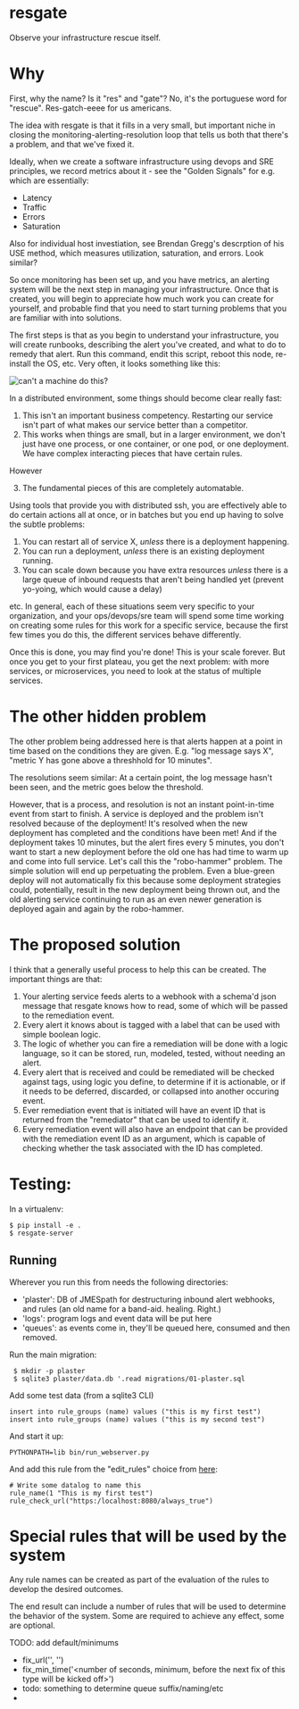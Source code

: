 # resgate
Observe your infrastructure rescue itself.

# Why

First, why the name? Is it "res" and "gate"? No, it's the portuguese
word for "rescue". Res-gatch-eeee for us americans.

The idea with resgate is that it fills in a very small, but important
niche in closing the monitoring-alerting-resolution loop that tells us
both that there's a problem, and that we've fixed it.

Ideally, when we create a software infrastructure using devops and SRE
principles, we record metrics about it - see the "Golden Signals" for
e.g.  which are essentially:

- Latency
- Traffic
- Errors
- Saturation

Also for individual host investiation, see Brendan Gregg's descrption
of his USE method, which measures utilization, saturation, and
errors. Look similar?

So once monitoring has been set up, and you have metrics, an alerting
system will be the next step in managing your infrastructure. Once
that is created, you will begin to appreciate how much work you can
create for yourself, and probable find that you need to start turning 
problems that you are familiar with into solutions.

The first steps is that as you begin to understand your
infrastructure, you will create runbooks, describing the alert you've
created, and what to do to remedy that alert. Run this command, endit
this script, reboot this node, re-install the OS, etc. Very often, it
looks something like this:

![can't a machine do this?](https://media.giphy.com/media/DUtVdGeIU8lmo/giphy.gif)

In a distributed environment, some things should become clear really fast:
1. This isn't an important business competency. Restarting our service isn't part of what makes our service better than a competitor. 
2. This works when things are small, but in a larger environment, we don't just have one process, or one container, or one pod, or one deployment. We have complex interacting pieces that have certain rules.

However

3. The fundamental pieces of this are completely automatable.

Using tools that provide you with distributed ssh, you are effectively
able to do certain actions all at once, or in batches but you end up having
to solve the subtle problems:

1. You can restart all of service X, *unless* there is a deployment happening.
2. You can run a deployment, *unless* there is an existing deployment running.
3. You can scale down because you have extra resources *unless* there is a large queue of inbound requests that aren't being handled yet (prevent yo-yoing, which would cause a delay)

etc. In general, each of these situations seem very specific to your
organization, and your ops/devops/sre team will spend some time
working on creating some rules for this work for a specific service,
because the first few times you do this, the different services behave
differently.

Once this is done, you may find you're done! This is your scale
forever. But once you get to your first plateau, you get the next
problem: with more services, or microservices, you need to look at the
status of multiple services.

# The other hidden problem

The other problem being addressed here is that alerts happen at a
point in time based on the conditions they are given. E.g. "log
message says X", "metric Y has gone above a threshhold for 10
minutes".

The resolutions seem similar: At a certain point, the log message
hasn't been seen, and the metric goes below the threshold. 

However, that is a process, and resolution is not an instant
point-in-time event from start to finish. A service is deployed and
the problem isn't resolved because of the deployment!  It's resolved
when the new deployment has completed and the conditions have been
met! And if the deployment takes 10 minutes, but the alert fires every
5 minutes, you don't want to start a new deployment before the old one
has had time to warm up and come into full service. Let's call this
the "robo-hammer" problem. The simple solution will end up
perpetuating the problem. Even a blue-green deploy will not
automatically fix this because some deployment strategies could,
potentially, result in the new deployment being thrown out, and the
old alerting service continuing to run as an even newer generation is
deployed again and again by the robo-hammer.

# The proposed solution

I think that a generally useful process to help this can be created. The important things are that:

1. Your alerting service feeds alerts to a webhook with a schema'd json message that resgate knows how to 
   read, some of which will be passed to the remediation event.
2. Every alert it knows about is tagged with a label that can be used with simple boolean logic.
3. The logic of whether you can fire a remediation will be done with a logic language, so it can be stored,
   run, modeled, tested, without needing an alert.
4. Every alert that is received and could be remediated will be checked against tags, using logic you define, to 
   determine if it is actionable, or if it needs to be deferred, discarded, or collapsed into another occuring event.
5. Ever remediation event that is initiated will have an event ID that is returned from the "remediator" that can be
   used to identify it.
6. Every remediation event will also have an endpoint that can be provided with the remediation event ID as an 
   argument, which is capable of checking whether the task associated with the ID has completed.

# Testing:
In a virtualenv:
```
$ pip install -e .
$ resgate-server

```

## Running

Wherever you run this from needs the following directories:

- 'plaster': DB of JMESpath for destructuring inbound alert webhooks, and 
  rules (an old name for a band-aid. healing. Right.)
- 'logs': program logs and event data will be put here
- 'queues': as events come in, they'll be queued here, consumed and then removed.


Run the main migration:
```
 $ mkdir -p plaster
 $ sqlite3 plaster/data.db '.read migrations/01-plaster.sql
```

Add some test data (from a sqlite3 CLI)
```
insert into rule_groups (name) values ("this is my first test")
insert into rule_groups (name) values ("this is my second test")
```

And start it up:
```
PYTHONPATH=lib bin/run_webserver.py 
```

And add this rule from the "edit_rules" choice from [here]('http://localhost:8080/tool'):
```
# Write some datalog to name this
rule_name(1 "This is my first test")
rule_check_url("https:/localhost:8080/always_true")
```


# Special rules that will be used by the system

Any rule names can be created as part of the evaluation of the rules to develop the desired 
outcomes.

The end result can include a number of rules that will be used to determine the behavior of the 
system. Some are required to achieve any effect, some are optional.

TODO: add default/minimums


* fix_url('<url>', '<all extractor keys>')
* fix_min_time('<number of seconds, minimum, before the next fix of this type will be kicked off>')
* todo: something to determine queue suffix/naming/etc 
* 
